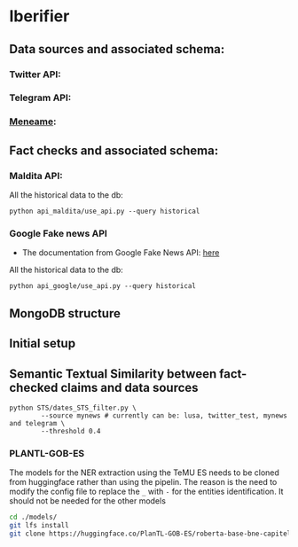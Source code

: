 # Iberifier

## Data sources and associated schema:
### Twitter API:
### Telegram API:
### [Meneame](https://www.meneame.net/): 

## Fact checks and associated schema:
### Maldita API:

All the historical data to the db:
```
python api_maldita/use_api.py --query historical
```

### Google Fake news API
* The documentation from Google Fake News API: [here](https://developers.google.com/search/docs/advanced/structured-data/factcheck#type_definitions)

All the historical data to the db:
```
python api_google/use_api.py --query historical
```

## MongoDB structure


## Initial setup

## Semantic Textual Similarity between fact-checked claims and data sources

```
python STS/dates_STS_filter.py \
        --source mynews # currently can be: lusa, twitter_test, mynews and telegram \
        --threshold 0.4
```

### PLANTL-GOB-ES
The models for the NER extraction using the TeMU ES needs to be cloned from huggingface rather than using the pipelin. The reason is the need to modify the config file to replace the `_` with `-` for the entities identification. It should not be needed for the other models

```bash
cd ./models/
git lfs install
git clone https://huggingface.co/PlanTL-GOB-ES/roberta-base-bne-capitel-ner-plus
```
